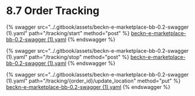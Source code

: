 # 8.7 Order Tracking

{% swagger src="../.gitbook/assets/beckn-e-marketplace-bb-0.2-swagger (1).yaml" path="/tracking/start" method="post" %}
[beckn-e-marketplace-bb-0.2-swagger (1).yaml](<../.gitbook/assets/beckn-e-marketplace-bb-0.2-swagger (1).yaml>)
{% endswagger %}

{% swagger src="../.gitbook/assets/beckn-e-marketplace-bb-0.2-swagger (1).yaml" path="/tracking/stop" method="post" %}
[beckn-e-marketplace-bb-0.2-swagger (1).yaml](<../.gitbook/assets/beckn-e-marketplace-bb-0.2-swagger (1).yaml>)
{% endswagger %}

{% swagger src="../.gitbook/assets/beckn-e-marketplace-bb-0.2-swagger (1).yaml" path="/tracking/{order_id}/update_location" method="put" %}
[beckn-e-marketplace-bb-0.2-swagger (1).yaml](<../.gitbook/assets/beckn-e-marketplace-bb-0.2-swagger (1).yaml>)
{% endswagger %}